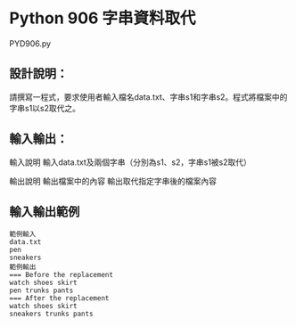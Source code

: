 # Python 906 字串資料取代
PYD906.py
## 設計說明：
請撰寫一程式，要求使用者輸入檔名data.txt、字串s1和字串s2。程式將檔案中的字串s1以s2取代之。

## 輸入輸出：
輸入說明
輸入data.txt及兩個字串（分別為s1、s2，字串s1被s2取代）

輸出說明
輸出檔案中的內容
輸出取代指定字串後的檔案內容

## 輸入輸出範例
```
範例輸入
data.txt
pen
sneakers
範例輸出
=== Before the replacement
watch shoes skirt
pen trunks pants
=== After the replacement
watch shoes skirt
sneakers trunks pants
```
